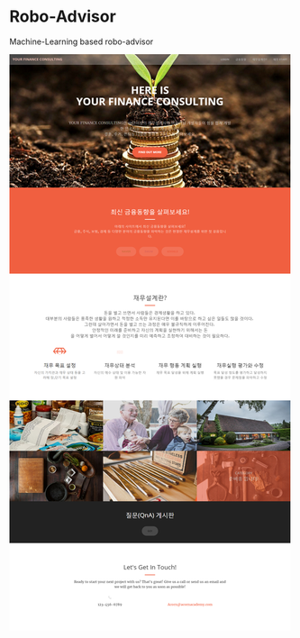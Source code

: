# Robo-Advisor
Machine-Learning based robo-advisor


![main page](./capture_image/screencapture-localhost-8080-myproject-index-jsp-1490343223888.png)
